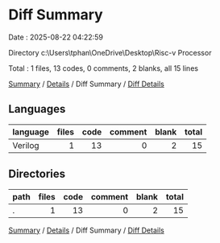 # Diff Summary

Date : 2025-08-22 04:22:59

Directory c:\\Users\\tphan\\OneDrive\\Desktop\\Risc-v Processor

Total : 1 files,  13 codes, 0 comments, 2 blanks, all 15 lines

[Summary](results.md) / [Details](details.md) / Diff Summary / [Diff Details](diff-details.md)

## Languages
| language | files | code | comment | blank | total |
| :--- | ---: | ---: | ---: | ---: | ---: |
| Verilog | 1 | 13 | 0 | 2 | 15 |

## Directories
| path | files | code | comment | blank | total |
| :--- | ---: | ---: | ---: | ---: | ---: |
| . | 1 | 13 | 0 | 2 | 15 |

[Summary](results.md) / [Details](details.md) / Diff Summary / [Diff Details](diff-details.md)